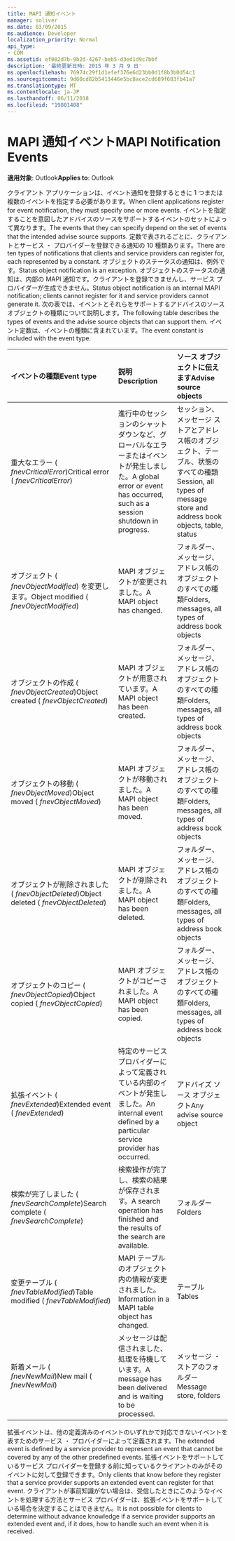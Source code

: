```yaml
---
title: MAPI 通知イベント
manager: soliver
ms.date: 03/09/2015
ms.audience: Developer
localization_priority: Normal
api_type:
- COM
ms.assetid: ef082d7b-9b2d-4267-beb5-d3ed1d9c7bbf
description: '最終更新日時: 2015 年 3 月 9 日'
ms.openlocfilehash: 76974c29f1d1efef376e6d23bb0d1f8b3b0d54c1
ms.sourcegitcommit: 9d60cd82b5413446e5bc8ace2cd689f683fb41a7
ms.translationtype: MT
ms.contentlocale: ja-JP
ms.lasthandoff: 06/11/2018
ms.locfileid: "19801408"
---
```

# <a name="mapi-notification-events"></a><span data-ttu-id="d47ec-103">MAPI 通知イベント</span><span class="sxs-lookup"><span data-stu-id="d47ec-103">MAPI Notification Events</span></span>

  
  
<span data-ttu-id="d47ec-104">**適用対象**: Outlook</span><span class="sxs-lookup"><span data-stu-id="d47ec-104">**Applies to**: Outlook</span></span> 
  
<span data-ttu-id="d47ec-105">クライアント アプリケーションは、イベント通知を登録するときに 1 つまたは複数のイベントを指定する必要があります。</span><span class="sxs-lookup"><span data-stu-id="d47ec-105">When client applications register for event notification, they must specify one or more events.</span></span> <span data-ttu-id="d47ec-106">イベントを指定することを意図したアドバイスのソースをサポートするイベントのセットによって異なります。</span><span class="sxs-lookup"><span data-stu-id="d47ec-106">The events that they can specify depend on the set of events that the intended advise source supports.</span></span> <span data-ttu-id="d47ec-107">定数で表されるごとに、クライアントとサービス ・ プロバイダーを登録できる通知の 10 種類あります。</span><span class="sxs-lookup"><span data-stu-id="d47ec-107">There are ten types of notifications that clients and service providers can register for, each represented by a constant.</span></span> <span data-ttu-id="d47ec-108">オブジェクトのステータスの通知は、例外です。</span><span class="sxs-lookup"><span data-stu-id="d47ec-108">Status object notification is an exception.</span></span> <span data-ttu-id="d47ec-109">オブジェクトのステータスの通知は、内部の MAPI 通知です。クライアントを登録できませんし、サービス プロバイダーが生成できません。</span><span class="sxs-lookup"><span data-stu-id="d47ec-109">Status object notification is an internal MAPI notification; clients cannot register for it and service providers cannot generate it.</span></span> <span data-ttu-id="d47ec-110">次の表では、イベントとそれらをサポートするアドバイスのソース オブジェクトの種類について説明します。</span><span class="sxs-lookup"><span data-stu-id="d47ec-110">The following table describes the types of events and the advise source objects that can support them.</span></span> <span data-ttu-id="d47ec-111">イベント定数は、イベントの種類に含まれています。</span><span class="sxs-lookup"><span data-stu-id="d47ec-111">The event constant is included with the event type.</span></span>
  
|<span data-ttu-id="d47ec-112">**イベントの種類**</span><span class="sxs-lookup"><span data-stu-id="d47ec-112">**Event type**</span></span>|<span data-ttu-id="d47ec-113">**説明**</span><span class="sxs-lookup"><span data-stu-id="d47ec-113">**Description**</span></span>|<span data-ttu-id="d47ec-114">**ソース オブジェクトに伝えます**</span><span class="sxs-lookup"><span data-stu-id="d47ec-114">**Advise source objects**</span></span>|
|:-----|:-----|:-----|
|<span data-ttu-id="d47ec-115">重大なエラー ( _fnevCriticalError_)</span><span class="sxs-lookup"><span data-stu-id="d47ec-115">Critical error ( _fnevCriticalError_)</span></span>  <br/> |<span data-ttu-id="d47ec-116">進行中のセッションのシャット ダウンなど、グローバルなエラーまたはイベントが発生しました。</span><span class="sxs-lookup"><span data-stu-id="d47ec-116">A global error or event has occurred, such as a session shutdown in progress.</span></span>  <br/> |<span data-ttu-id="d47ec-117">セッション、メッセージ ストアとアドレス帳のオブジェクト、テーブル、状態のすべての種類</span><span class="sxs-lookup"><span data-stu-id="d47ec-117">Session, all types of message store and address book objects, table, status</span></span>  <br/> |
|<span data-ttu-id="d47ec-118">オブジェクト ( _fnevObjectModified_) を変更します。</span><span class="sxs-lookup"><span data-stu-id="d47ec-118">Object modified ( _fnevObjectModified_)</span></span>  <br/> |<span data-ttu-id="d47ec-119">MAPI オブジェクトが変更されました。</span><span class="sxs-lookup"><span data-stu-id="d47ec-119">A MAPI object has changed.</span></span>  <br/> |<span data-ttu-id="d47ec-120">フォルダー、メッセージ、アドレス帳のオブジェクトのすべての種類</span><span class="sxs-lookup"><span data-stu-id="d47ec-120">Folders, messages, all types of address book objects</span></span>  <br/> |
|<span data-ttu-id="d47ec-121">オブジェクトの作成 ( _fnevObjectCreated_)</span><span class="sxs-lookup"><span data-stu-id="d47ec-121">Object created ( _fnevObjectCreated_)</span></span>  <br/> |<span data-ttu-id="d47ec-122">MAPI オブジェクトが用意されています。</span><span class="sxs-lookup"><span data-stu-id="d47ec-122">A MAPI object has been created.</span></span>  <br/> |<span data-ttu-id="d47ec-123">フォルダー、メッセージ、アドレス帳のオブジェクトのすべての種類</span><span class="sxs-lookup"><span data-stu-id="d47ec-123">Folders, messages, all types of address book objects</span></span>  <br/> |
|<span data-ttu-id="d47ec-124">オブジェクトの移動 ( _fnevObjectMoved_)</span><span class="sxs-lookup"><span data-stu-id="d47ec-124">Object moved ( _fnevObjectMoved_)</span></span>  <br/> |<span data-ttu-id="d47ec-125">MAPI オブジェクトが移動されました。</span><span class="sxs-lookup"><span data-stu-id="d47ec-125">A MAPI object has been moved.</span></span>  <br/> |<span data-ttu-id="d47ec-126">フォルダー、メッセージ、アドレス帳のオブジェクトのすべての種類</span><span class="sxs-lookup"><span data-stu-id="d47ec-126">Folders, messages, all types of address book objects</span></span>  <br/> |
|<span data-ttu-id="d47ec-127">オブジェクトが削除されました ( _fnevObjectDeleted_)</span><span class="sxs-lookup"><span data-stu-id="d47ec-127">Object deleted ( _fnevObjectDeleted_)</span></span>  <br/> |<span data-ttu-id="d47ec-128">MAPI オブジェクトが削除されました。</span><span class="sxs-lookup"><span data-stu-id="d47ec-128">A MAPI object has been deleted.</span></span>  <br/> |<span data-ttu-id="d47ec-129">フォルダー、メッセージ、アドレス帳のオブジェクトのすべての種類</span><span class="sxs-lookup"><span data-stu-id="d47ec-129">Folders, messages, all types of address book objects</span></span>  <br/> |
|<span data-ttu-id="d47ec-130">オブジェクトのコピー ( _fnevObjectCopied_)</span><span class="sxs-lookup"><span data-stu-id="d47ec-130">Object copied ( _fnevObjectCopied_)</span></span>  <br/> |<span data-ttu-id="d47ec-131">MAPI オブジェクトがコピーされました。</span><span class="sxs-lookup"><span data-stu-id="d47ec-131">A MAPI object has been copied.</span></span>  <br/> |<span data-ttu-id="d47ec-132">フォルダー、メッセージ、アドレス帳のオブジェクトのすべての種類</span><span class="sxs-lookup"><span data-stu-id="d47ec-132">Folders, messages, all types of address book objects</span></span>  <br/> |
|<span data-ttu-id="d47ec-133">拡張イベント ( _fnevExtended_)</span><span class="sxs-lookup"><span data-stu-id="d47ec-133">Extended event ( _fnevExtended_)</span></span>  <br/> |<span data-ttu-id="d47ec-134">特定のサービス プロバイダーによって定義されている内部のイベントが発生しました。</span><span class="sxs-lookup"><span data-stu-id="d47ec-134">An internal event defined by a particular service provider has occurred.</span></span>  <br/> |<span data-ttu-id="d47ec-135">アドバイズ ソース オブジェクト</span><span class="sxs-lookup"><span data-stu-id="d47ec-135">Any advise source object</span></span>  <br/> |
|<span data-ttu-id="d47ec-136">検索が完了しました ( _fnevSearchComplete_)</span><span class="sxs-lookup"><span data-stu-id="d47ec-136">Search complete ( _fnevSearchComplete_)</span></span>  <br/> |<span data-ttu-id="d47ec-137">検索操作が完了し、検索の結果が保存されます。</span><span class="sxs-lookup"><span data-stu-id="d47ec-137">A search operation has finished and the results of the search are available.</span></span>  <br/> |<span data-ttu-id="d47ec-138">フォルダー</span><span class="sxs-lookup"><span data-stu-id="d47ec-138">Folders</span></span>  <br/> |
|<span data-ttu-id="d47ec-139">変更テーブル ( _fnevTableModified_)</span><span class="sxs-lookup"><span data-stu-id="d47ec-139">Table modified ( _fnevTableModified_)</span></span>  <br/> |<span data-ttu-id="d47ec-140">MAPI テーブルのオブジェクト内の情報が変更されました。</span><span class="sxs-lookup"><span data-stu-id="d47ec-140">Information in a MAPI table object has changed.</span></span>  <br/> |<span data-ttu-id="d47ec-141">テーブル</span><span class="sxs-lookup"><span data-stu-id="d47ec-141">Tables</span></span>  <br/> |
|<span data-ttu-id="d47ec-142">新着メール ( _fnevNewMail_)</span><span class="sxs-lookup"><span data-stu-id="d47ec-142">New mail ( _fnevNewMail_)</span></span>  <br/> |<span data-ttu-id="d47ec-143">メッセージは配信されました、処理を待機しています。</span><span class="sxs-lookup"><span data-stu-id="d47ec-143">A message has been delivered and is waiting to be processed.</span></span>  <br/> |<span data-ttu-id="d47ec-144">メッセージ ・ ストアのフォルダー</span><span class="sxs-lookup"><span data-stu-id="d47ec-144">Message store, folders</span></span>  <br/> |
   
<span data-ttu-id="d47ec-145">拡張イベントは、他の定義済みのイベントのいずれかで対応できないイベントを表すためのサービス ・ プロバイダーによって定義されます。</span><span class="sxs-lookup"><span data-stu-id="d47ec-145">The extended event is defined by a service provider to represent an event that cannot be covered by any of the other predefined events.</span></span> <span data-ttu-id="d47ec-146">拡張イベントをサポートしているサービス プロバイダーを登録する前に知っているクライアントのみがそのイベントに対して登録できます。</span><span class="sxs-lookup"><span data-stu-id="d47ec-146">Only clients that know before they register that a service provider supports an extended event can register for that event.</span></span> <span data-ttu-id="d47ec-147">クライアントが事前知識がない場合は、受信したときにこのようなイベントを処理する方法とサービス プロバイダーは、拡張イベントをサポートしている場合を決定することはできません。</span><span class="sxs-lookup"><span data-stu-id="d47ec-147">It is not possible for clients to determine without advance knowledge if a service provider supports an extended event and, if it does, how to handle such an event when it is received.</span></span>
  

